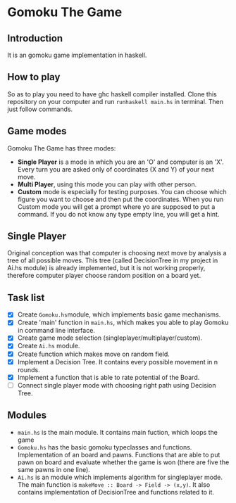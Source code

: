 # Gomoku The Game

## Introduction
 It is an gomoku game implementation in haskell.

## How to play
 So as to play you need to have ghc haskell compiler installed. Clone this repository on your computer and run `runhaskell main.hs` in terminal. Then just follow commands.

## Game modes
 Gomoku The Game has three modes:
 - **Single Player** is a mode in which you are an 'O' and computer is an 'X'. Every turn you are asked only of coordinates (X and Y) of your next move.
 - **Multi Player**, using this mode you can play with other person.
 - **Custom** mode is especially for testing purposes. You can choose which figure you want to choose and then put the coordinates. When you run Custom mode you will get a prompt where yo are supposed to put a command. If you do not know any type empty line, you will get a hint.

## Single Player
 Original conception was that computer is choosing next move by analysis a tree of all possible moves. This tree (called DecisionTree in my project in Ai.hs module) is already implemented, but it is not working properly, therefore computer player choose random position on a board yet.

## Task list
- [x] Create `Gomoku.hs`module, which implements basic game mechanisms.
- [x] Create 'main' function in `main.hs`, which makes you able to play Gomoku in command line interface.
- [x] Create game mode selection (singleplayer/multiplayer/custom).
- [x] Create `Ai.hs` module.
- [x] Create function which makes move on random field.
- [x] Implement a Decision Tree. It contains every possible movement in n rounds.
- [x] Implement a function that is able to rate potential of the Board.  
- [ ] Connect single player mode with choosing right path using Decision Tree.

## Modules
- `main.hs` is the main module. It contains main fuction, which loops the game
- `Gomoku.hs` has the basic gomoku typeclasses and functions. Implementation of an board and pawns. Functions that are able to put pawn on board and evaluate whether the game is won (there are five the same pawns in one line).
- `Ai.hs` is an module which implements algorithm for singleplayer mode. The main function is `makeMove :: Board -> Field -> (x,y)`. It also contains implementation of DecisionTree and functions related to it.
